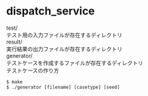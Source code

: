 # dispatch_service
test/  
テスト用の入力ファイルが存在するディレクトリ  
result/  
実行結果の出力ファイルが存在するディレクトリ   
generator/  
テストケースを作成するファイルが存在するディレクトリ   
テストケースの作り方  
~~~
$ make  
$ ./generator [filename] [casetype] [seed]  
~~~
